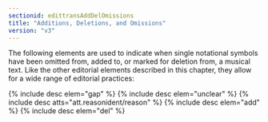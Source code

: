```yaml
---
sectionid: edittransAddDelOmissions
title: "Additions, Deletions, and Omissions"
version: "v3"
---
```


The following elements are used to indicate when single notational symbols have been
omitted
from, added to, or marked for deletion from, a musical text. Like the other editorial
elements
described in this chapter, they allow for a wide range of editorial practices:



{% include desc elem="gap" %}
{% include desc elem="unclear" %}
{% include desc atts="att.reasonident/reason" %}
{% include desc elem="add" %}
{% include desc elem="del" %}





